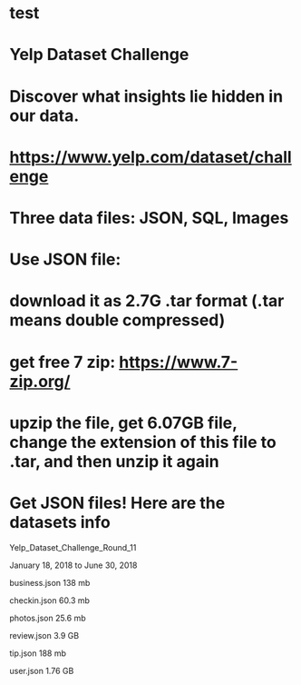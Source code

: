 # test

# Yelp Dataset Challenge
   # Discover what insights lie hidden in our data.
   # https://www.yelp.com/dataset/challenge
   # Three data files: JSON, SQL, Images
   
 # Use JSON file:

# download it as 2.7G .tar format (.tar means double compressed)

# get free 7 zip: https://www.7-zip.org/

# upzip the file, get 6.07GB file, change the extension of this file to .tar, and then unzip it again

# Get JSON files! Here are the datasets info

Yelp_Dataset_Challenge_Round_11

January 18, 2018 to June 30, 2018

business.json    138 mb

checkin.json     60.3 mb

photos.json      25.6 mb 

review.json      3.9 GB

tip.json         188 mb

user.json        1.76 GB



